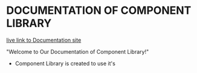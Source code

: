 # DOCUMENTATION OF COMPONENT LIBRARY
[live link to Documentation site](https://amazing-borg-f7dcd1.netlify.app/)

"Welcome to Our Documentation of Component Library!"

- Component Library is created to use it's 
